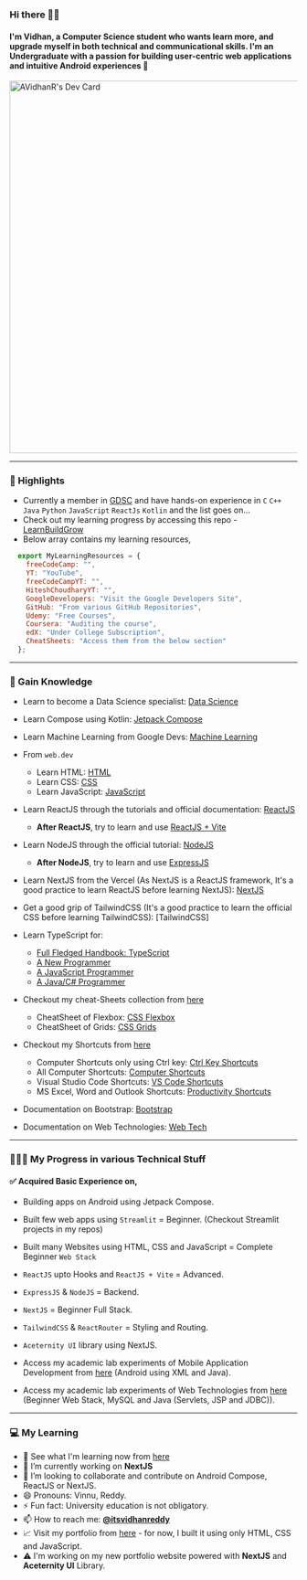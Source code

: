 ### Hi there 👋🏻

#### I'm Vidhan, a Computer Science student who wants learn more, and upgrade myself in both technical and communicational skills. I'm an Undergraduate with a passion for building user-centric web applications and intuitive Android experiences 🚀

<a href="https://app.daily.dev/itsvidhanreddy" style="display: flex; flex-direction: row; align-items: center;"><img src="https://api.daily.dev/devcards/v2/QYa2Q5Bf97YmbOC9rer5L.png?type=wide&r=egh" width="652" alt="AVidhanR's Dev Card"/></a>

---

### 🌟 Highlights

- Currently a member in [GDSC](https://github.com/GDSC-REC) and have hands-on experience in `C` `C++` `Java` `Python` `JavaScript` `ReactJs` `Kotlin` and the list goes on...
- Check out my learning progress by accessing this repo - [LearnBuildGrow](https://github.com/AVidhanR/LearnBuildGrow)
- Below array contains my learning resources,

```js
  export MyLearningResources = {
    freeCodeCamp: "",
    YT: "YouTube",
    freeCodeCampYT: "",
    HiteshChoudharyYT: "",
    GoogleDevelopers: "Visit the Google Developers Site",
    GitHub: "From various GitHub Repositories",
    Udemy: "Free Courses",
    Coursera: "Auditing the course",
    edX: "Under College Subscription",
    CheatSheets: "Access them from the below section"
  };
```

---

### 🤝 Gain Knowledge

- Learn to become a Data Science specialist: [Data Science](https://www.kaggle.com/learn)
- Learn Compose using Kotlin: [Jetpack Compose](https://developer.android.com/courses/android-basics-compose/course)
- Learn Machine Learning from Google Devs: [Machine Learning](https://developers.google.com/machine-learning)
- From `web.dev`

  - Learn HTML: [HTML](https://web.dev/learn/html)
  - Learn CSS: [CSS](https://web.dev/learn/css)
  - Learn JavaScript: [JavaScript](https://web.dev/learn/javascript)

- Learn ReactJS through the tutorials and official documentation: [ReactJS](https://react.dev/learn)

  - **After ReactJS**, try to learn and use [ReactJS + Vite](https://vitejs.dev/guide/#trying-vite-online)

- Learn NodeJS through the official tutorial: [NodeJS](https://nodejs.org/en/learn/getting-started/introduction-to-nodejs)

  - **After NodeJS**, try to learn and use [ExpressJS](https://expressjs.com/en/starter/installing.html)

- Learn NextJS from the Vercel (As NextJS is a ReactJS framework, It's a good practice to learn ReactJS before learning NextJS): [NextJS](https://nextjs.org/learn/dashboard-app)
- Get a good grip of TailwindCSS (It's a good practice to learn the official CSS before learning TailwindCSS): [TailwindCSS]
- Learn TypeScript for:

  - [Full Fledged Handbook: TypeScript](https://www.typescriptlang.org/docs/handbook/intro.html)
  - [A New Programmer](https://www.typescriptlang.org/docs/handbook/typescript-from-scratch.html)
  - [A JavaScript Programmer](https://www.typescriptlang.org/docs/handbook/typescript-in-5-minutes.html)
  - [A Java/C# Programmer](https://www.typescriptlang.org/docs/handbook/typescript-in-5-minutes-oop.html)

- Checkout my cheat-Sheets collection from [here](./cheat_sheets/)

  - CheatSheet of Flexbox: [CSS Flexbox](./cheat_sheets/css/CSS%20Flexbox%20Cheatsheet.pdf)
  - CheatSheet of Grids: [CSS Grids](./cheat_sheets/css/CSS%20Grid%20Cheatsheet.pdf)

- Checkout my Shortcuts from [here](./shortcuts/)
  - Computer Shortcuts only using Ctrl key: [Ctrl Key Shortcuts](./shortcuts/Control%20Key%20Shortcuts.png)
  - All Computer Shortcuts: [Computer Shortcuts](./shortcuts/All%20Useful%20Computer%20Shortcuts.png)
  - Visual Studio Code Shortcuts: [VS Code Shortcuts](./shortcuts/Visual%20Studio%20Code%20Shortcuts.pdf)
  - MS Excel, Word and Outlook Shortcuts: [Productivity Shortcuts](./shortcuts/MS%20Excel,%20Word%20and%20Outlook%20Shortcuts.png)
- Documentation on Bootstrap: [Bootstrap](./web_technologies/Bootstrap%20Documentation.pdf)
- Documentation on Web Technologies: [Web Tech](./web_technologies/Web%20Technologies%20Using%20React.pdf)

---

### 🧑🏻‍💻 My Progress in various Technical Stuff

#### ✅ Acquired Basic Experience on,

- Building apps on Android using Jetpack Compose.
- Built few web apps using `Streamlit` = Beginner. (Checkout Streamlit projects in my repos)

- Built many Websites using HTML, CSS and JavaScript = Complete Beginner `Web Stack`
- `ReactJS` upto Hooks and `ReactJS + Vite` = Advanced.
- `ExpressJS` & `NodeJS` = Backend.
- `NextJS` = Beginner Full Stack.
- `TailwindCSS` & `ReactRouter` = Styling and Routing.
- `Aceternity UI` library using NextJS.
- Access my academic lab experiments of Mobile Application Development from [here](https://github.com/AVidhanR/MobileAppDevelopment) (Android using XML and Java).
- Access my academic lab experiments of Web Technologies from [here](https://github.com/AVidhanR/WebTechnologies) (Beginner Web Stack, MySQL and Java (Servlets, JSP and JDBC)).

---

### 💻 My Learning

- 🌱 See what I'm learning now from [here](https://github.com/AVidhanR/LearnBuildGrow)
- 🔭 I’m currently working on **NextJS**
- 👯 I’m looking to collaborate and contribute on Android Compose, ReactJS or NextJS.
- 😄 Pronouns: Vinnu, Reddy.
- ⚡ Fun fact: University education is not obligatory.
- 📫 How to reach me: [**@itsvidhanreddy**](https://linktr.ee/itsvidhanreddy)
- 📈 Visit my portfolio from [here](https://avidhanr.github.io/MyPortfolio) - for now, I built it using only HTML, CSS and JavaScript.
- ⚠️ I'm working on my new portfolio website powered with **NextJS** and **Aceternity UI** Library.
<!--
**AVidhanR/AVidhanR** is a ✨ _special_ ✨ repository because its `README.md` (this file) appears on your GitHub profile.

Here are some ideas to get you started:

- 🔭 I’m currently working on ...
- 🌱 I’m currently learning ...
- 👯 I’m looking to collaborate on ...
- 🤔 I’m looking for help with ...
- 💬 Ask me about ...
- 📫 How to reach me: ...
- 😄 Pronouns: ...

-->
